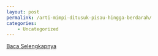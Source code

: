 ```yaml
---
layout: post
permalink: /arti-mimpi-ditusuk-pisau-hingga-berdarah/
categories:
    - Uncategorized
---
```


[Baca Selengkapnya](/08)